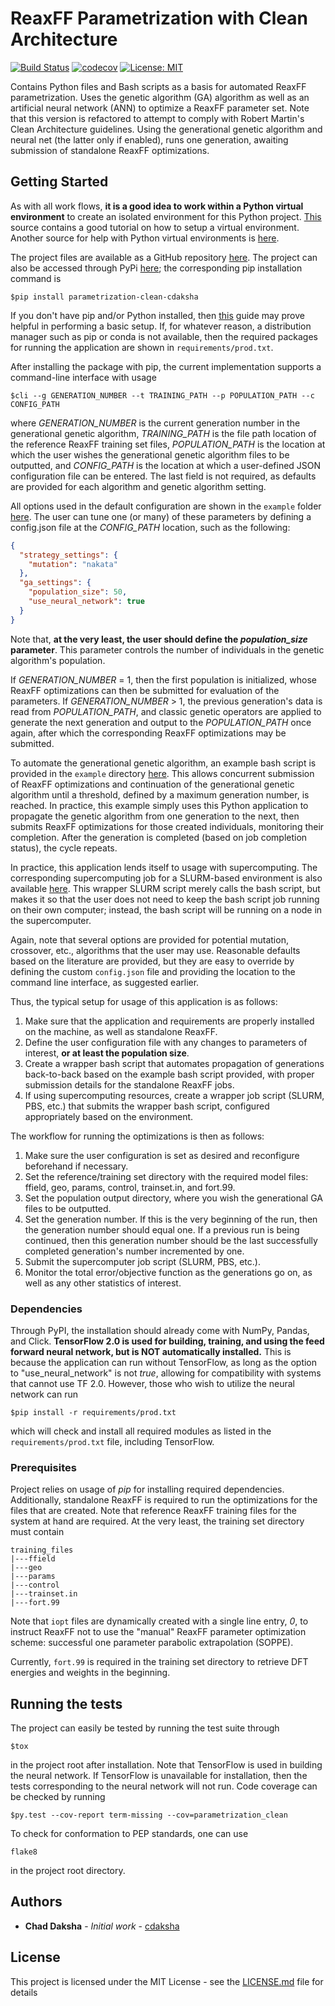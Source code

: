 # ReaxFF Parametrization with Clean Architecture
[![Build Status](https://travis-ci.com/cdaksha/parametrization_clean.svg?token=LpB61vRRhRXYf6MrmquF&branch=master)](https://travis-ci.com/cdaksha/parametrization_clean)
[![codecov](https://codecov.io/gh/cdaksha/parametrization_clean/branch/master/graph/badge.svg?token=AWGP6HY2VD)](https://codecov.io/gh/cdaksha/parametrization_clean)
[![License: MIT](https://img.shields.io/badge/License-MIT-yellow.svg)](https://opensource.org/licenses/MIT)

Contains Python files and Bash scripts as a basis for automated ReaxFF parametrization. Uses the genetic algorithm (GA)
algorithm as well as an artificial neural network (ANN) to optimize a ReaxFF parameter set. Note that this version
is refactored to attempt to comply with Robert Martin's Clean Architecture guidelines. Using the generational genetic
algorithm and neural net (the latter only if enabled), runs one generation, awaiting submission of standalone
ReaxFF optimizations.

## Getting Started

As with all work flows, **it is a good idea
to work within a Python virtual environment** to create an isolated environment for this Python project.
[This](https://docs.python.org/3/tutorial/venv.html) source contains a good tutorial on how to setup a virtual
environment. Another source for help with Python virtual environments is
[here](https://docs.python-guide.org/dev/virtualenvs/).

The project files are available as a GitHub repository [here](https://github.com/cdaksha/parametrization_clean).
The project can also be accessed through PyPi [here](https://pypi.org/project/parametrization-clean-cdaksha/);
the corresponding pip installation command is

```commandline
$pip install parametrization-clean-cdaksha
```

If you don't have pip and/or Python installed, then [this](https://docs.python-guide.org/starting/installation/)
guide may prove helpful in performing a basic setup. If, for whatever reason, a distribution manager such as pip or
conda is not available, then the required packages for running the application are shown in `requirements/prod.txt`.

After installing the package with pip, the current implementation supports a command-line interface with usage

```commandline
$cli --g GENERATION_NUMBER --t TRAINING_PATH --p POPULATION_PATH --c CONFIG_PATH
```

where *GENERATION_NUMBER* is the current generation number in the generational genetic algorithm, *TRAINING_PATH*
is the file path location of the reference ReaxFF training set files, *POPULATION_PATH* is the location at which
the user wishes the generational genetic algorithm files to be outputted, and *CONFIG_PATH* is the location at which
a user-defined JSON configuration file can be entered. The last field is not required, as defaults are provided for
each algorithm and genetic algorithm setting.

All options used in the default configuration are shown in the `example` folder [here](example/config.json). The user
can tune one (or many) of these parameters by defining a config.json file at the *CONFIG_PATH* location, such as the
following:

```json
{
  "strategy_settings": {
    "mutation": "nakata"
  },
  "ga_settings": {
    "population_size": 50,
    "use_neural_network": true
  }
}
```

Note that, **at the very least, the user should define the *population_size* parameter**. This parameter controls the
number of individuals in the genetic algorithm's population.

If *GENERATION_NUMBER* = 1, then the first population is initialized, whose ReaxFF optimizations can then be submitted
for evaluation of the parameters. If *GENERATION_NUMBER* > 1, the previous generation's data is read from
*POPULATION_PATH*, and classic genetic operators are applied to generate the next generation and output to the
*POPULATION_PATH* once again, after which the corresponding ReaxFF optimizations may be submitted.

To automate the generational genetic algorithm, an example bash script is provided in the `example` directory
[here](example/main.sh). This allows concurrent submission of ReaxFF optimizations and continuation of the
generational genetic algorithm until a threshold, defined by a maximum generation number, is reached. In practice,
this example simply uses this Python application to propagate the genetic algorithm from one generation to the next,
then submits ReaxFF optimizations for those created individuals, monitoring their completion. After the generation
is completed (based on job completion status), the cycle repeats.

In practice, this application lends itself to usage with supercomputing. The corresponding supercomputing job for
a SLURM-based environment is also available [here](example/job.qs). This wrapper SLURM script merely calls the bash
script, but makes it so that the user does not need to keep the bash script job running on their own computer; instead,
the bash script will be running on a node in the supercomputer.

Again, note that several options are provided for potential mutation, crossover, etc., algorithms that the user may use.
Reasonable defaults based on the literature are provided, but they are easy to override by defining the custom
`config.json` file and providing the location to the command line interface, as suggested earlier.

Thus, the typical setup for usage of this application is as follows:
  1. Make sure that the application and requirements are properly installed on the machine, as well as
     standalone ReaxFF.
  2. Define the user configuration file with any changes to parameters of interest, **or at least the population size**.
  3. Create a wrapper bash script that automates propagation of generations back-to-back based on the example bash
     script provided, with proper submission details for the standalone ReaxFF jobs.
  4. If using supercomputing resources, create a wrapper job script (SLURM, PBS, etc.) that submits the wrapper bash
     script, configured appropriately based on the environment.

The workflow for running the optimizations is then as follows:
  1. Make sure the user configuration is set as desired and reconfigure beforehand if necessary.
  2. Set the reference/training set directory with the required model files:
     ffield, geo, params, control, trainset.in, and fort.99.
  3. Set the population output directory, where you wish the generational GA files to be outputted.
  4. Set the generation number. If this is the very beginning of the run, then the generation number should equal one.
     If a previous run is being continued, then this generation number should be the last successfully completed
     generation's number incremented by one.
  5. Submit the supercomputer job script (SLURM, PBS, etc.).
  6. Monitor the total error/objective function as the generations go on, as well as any other statistics of interest.

### Dependencies

Through PyPI, the installation should already come with NumPy, Pandas, and Click. **TensorFlow 2.0 is used for building,
training, and using the feed forward neural network, but is NOT automatically installed.** This is because the
application can run without TensorFlow, as long as the option to "use_neural_network" is not *true*, allowing
for compatibility with systems that cannot use TF 2.0. However, those who wish to utilize the neural network can run

```commandline
$pip install -r requirements/prod.txt
```

which will check and install all required modules as listed in the `requirements/prod.txt` file, including TensorFlow.

### Prerequisites

Project relies on usage of *pip* for installing required dependencies. Additionally, standalone ReaxFF is required to
run the optimizations for the files that are created. Note that reference ReaxFF training files for the system at hand
are required. At the very least, the training set directory must contain

```
training_files
|---ffield
|---geo
|---params
|---control
|---trainset.in
|---fort.99
```

Note that `iopt` files are dynamically created with a single line entry, *0*, to instruct ReaxFF not to use the "manual"
ReaxFF parameter optimization scheme: successful one parameter parabolic extrapolation (SOPPE).

Currently, `fort.99` is required in the training set directory to retrieve DFT energies and weights in the beginning.

## Running the tests

The project can easily be tested by running the test suite through

```
$tox
```

in the project root after installation. Note that TensorFlow is used in building the neural network. If TensorFlow
is unavailable for installation, then the tests corresponding to the neural network will not run. Code coverage can be
checked by running

```
$py.test --cov-report term-missing --cov=parametrization_clean
```

To check for conformation to PEP standards, one can use

```
flake8
```

in the project root directory.

## Authors

* **Chad Daksha** - *Initial work* - [cdaksha](https://github.com/cdaksha)

## License

This project is licensed under the MIT License - see the [LICENSE.md](LICENSE.md) file for details
